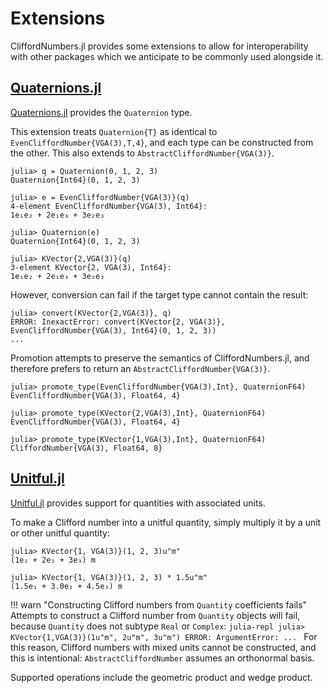 # Extensions

CliffordNumbers.jl provides some extensions to allow for interoperability with other packages which
we anticipate to be commonly used alongside it.

## [Quaternions.jl]

[Quaternions.jl] provides the `Quaternion` type.

This extension treats `Quaternion{T}` as identical to `EvenCliffordNumber{VGA(3),T,4}`, and each 
type can be constructed from the other. This also extends to `AbstractCliffordNumber{VGA(3)}`.

```julia-repl
julia> q = Quaternion(0, 1, 2, 3)
Quaternion{Int64}(0, 1, 2, 3)

julia> e = EvenCliffordNumber{VGA(3)}(q)
4-element EvenCliffordNumber{VGA(3), Int64}:
1e₁e₂ + 2e₁e₃ + 3e₂e₃

julia> Quaternion(e)
Quaternion{Int64}(0, 1, 2, 3)

julia> KVector{2,VGA(3)}(q)
3-element KVector{2, VGA(3), Int64}:
1e₁e₂ + 2e₁e₃ + 3e₂e₃
```
However, conversion can fail if the target type cannot contain the result:
```
julia> convert(KVector{2,VGA(3)}, q)
ERROR: InexactError: convert(KVector{2, VGA(3)}, EvenCliffordNumber{VGA(3), Int64}(0, 1, 2, 3))
...
```

Promotion attempts to preserve the semantics of CliffordNumbers.jl, and therefore prefers to return
an `AbstractCliffordNumber{VGA(3)}`.

```julia-repl
julia> promote_type(EvenCliffordNumber{VGA(3),Int}, QuaternionF64)
EvenCliffordNumber{VGA(3), Float64, 4}

julia> promote_type(KVector{2,VGA(3),Int}, QuaternionF64)
EvenCliffordNumber{VGA(3), Float64, 4}

julia> promote_type(KVector{1,VGA(3),Int}, QuaternionF64)
CliffordNumber{VGA(3), Float64, 8}
```

## [Unitful.jl]

[Unitful.jl] provides support for quantities with associated units.

To make a Clifford number into a unitful quantity, simply multiply it by a unit or other unitful
quantity:
```julia-repl
julia> KVector{1, VGA(3)}(1, 2, 3)u"m"
(1e₁ + 2e₂ + 3e₃) m

julia> KVector{1, VGA(3)}(1, 2, 3) * 1.5u"m"
(1.5e₁ + 3.0e₂ + 4.5e₃) m
```

!!! warn "Constructing Clifford numbers from `Quantity` coefficients fails"
    Attempts to construct a Clifford number from `Quantity` objects will fail, because `Quantity`
    does not subtype `Real` or `Complex`:
    ```julia-repl
    julia> KVector{1,VGA(3)}(1u"m", 2u"m", 3u"m")
    ERROR: ArgumentError:
    ...
    ```
    For this reason, Clifford numbers with mixed units cannot be constructed, and this is 
    intentional: `AbstractCliffordNumber` assumes an orthonormal basis.

Supported operations include the geometric product and wedge product.

[Quaternions.jl]:   https://github.com/JuliaGeometry/Quaternions.jl
[Unitful.jl]: https://github.com/PainterQubits/Unitful.jl
